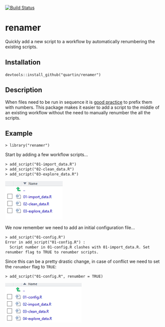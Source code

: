 [![Build Status](https://travis-ci.org/quartin/renamer.png?branch=master)](https://travis-ci.org/quartin/renamer)

# renamer
Quickly add a new script to a workflow by automatically renumbering the existing scripts.

## Installation
`devtools::install_github("quartin/renamer")`

## Description
When files need to be run in sequence it is [good practice][1] to prefix them with numbers. This package makes it easier to add a script to the middle of an existing workflow without the need to manually renumber the all the scripts.

## Example

```
> library("renamer")
```
Start by adding a few workflow scripts...

```
> add_script("01-import_data.R")
> add_script("02-clean_data.R")
> add_script("03-explore_data.R")

```
![](examples/initial_workflow.PNG)

We now remember we need to add an initial configuration file...
```
> add_script("01-config.R")
Error in add_script("01-config.R") : 
  Script number in 01-config.R clashes with 01-import_data.R. Set renumber flag to TRUE to renumber scripts.
```
Since this can be a pretty drastic change, in case of conflict we need to set the `renumber` flag to `TRUE`:
```
> add_script("01-config.R", renumber = TRUE)
```
![](examples/new_workflow.PNG)


[1]: http://adv-r.had.co.nz/Style.html
